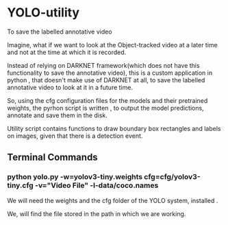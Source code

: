 # YOLO-utility
To save the labelled annotative video 

Imagine, what if we want to look at the Object-tracked video at a later time and not at the time at which it is recorded.

Instead of relying on DARKNET framework(which does not have this functionality to save the annotative video), 
this is a custom application in python , that doesn't make use of DARKNET at all,
to save the labelled annotative video to look at it in a future time.

So, using the cfg configuration files for the models and their pretrained weights, the pyrhon script is written ,
to output the model predictions, annotate and save them in the disk.

Utility script contains functions to draw boundary box rectangles and labels on images, given that there is a detection event.

## Terminal Commands
### python yolo.py -w=yolov3-tiny.weights cfg=cfg/yolov3-tiny.cfg -v="Video File" -l-data/coco.names

We will need the weights and the cfg folder of the YOLO system, installed .

We, will find the file stored in the path in which we are working.
